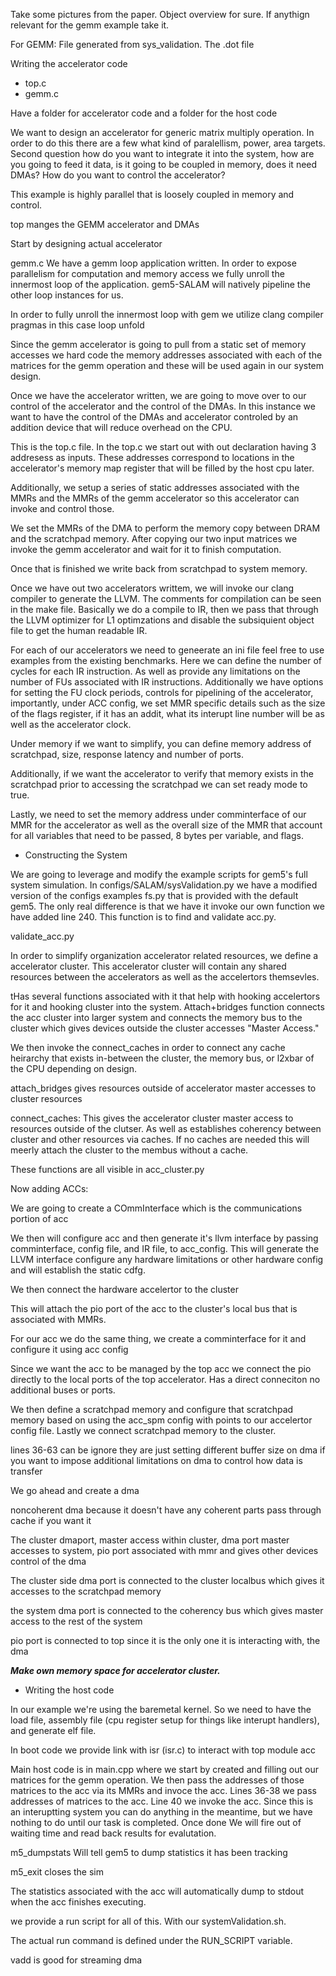 

Take some pictures from the paper. Object overview for sure. If anythign relevant for the gemm example take it.

For GEMM:  File generated from sys_validation. The .dot file 

Writing the accelerator code

- top.c
- gemm.c

Have a folder for accelerator code and a folder for the host code

We want to design an accelerator for generic matrix multiply operation. In order to do this there are a few what kind of paralellism, power, area targets. Second question how do you want to integrate it into the system, how are you going to feed it data, is it going to be coupled in memory, does it need DMAs? How do you want to control the accelerator? 

This example is highly parallel that is loosely coupled in memory and control. 

top manges the GEMM accelerator and DMAs

Start by designing actual accelerator 

gemm.c We have a gemm loop application written. In order to expose parallelism for computation and memory access we fully unroll the innermost loop of the application. gem5-SALAM will natively pipeline the other loop instances for us. 

In order to fully unroll the innermost loop with gem we utilize clang compiler pragmas in this case loop unfold

Since the gemm accelerator is going to pull from a static set of memory accesses we hard code the memory addresses associated with each of the matrices for the gemm operation and these will be used again in our system design. 

Once we have the accelerator written, we are going to move over to our control of the accelerator and the control of the DMAs. In this instance we want to have the control of the DMAs and accelerator controled by an addition device that will reduce overhead on the CPU. 

This is the top.c file. In the top.c we start out with out declaration having 3 addresess as inputs. These addresses correspond to locations in the accelerator's memory map register that will be filled by the host cpu later. 

Additionally, we setup a series of static addresses associated with the MMRs and the MMRs of the gemm accelerator so this accelerator can invoke and control those. 

We set the MMRs of the DMA to perform the memory copy between DRAM and the scratchpad memory. After copying our two input matrices we invoke the gemm accelerator and wait for it to finish computation. 

Once that is finished we write back from scratchpad to system memory.

Once we have out two accelerators writtem, we will invoke our clang compiler to generate the LLVM. The comments for compilation can be seen in the make file. Basically we do a compile to IR, then we pass that through the LLVM optimizer for L1 optimzations and disable the subsiquient object file to get the human readable IR. 

For each of our accelerators we need to geneerate an ini file feel free to use examples from the existing benchmarks. Here we can define the number of cycles for each IR instruction. As well as provide any limitations on the number of FUs associated with IR instructions. Additionally we have options for setting the FU clock periods, controls for pipelining of the accelerator, importantly, under ACC config, we set MMR specific details such as the size of the flags register, if it has an addit, what its interupt line number will be as well as the accelerator clock. 

Under memory if we want to simplify, you can define memory address of scratchpad, size, response latency and number of ports. 

Additionally, if we want the accelerator to verify that memory exists in the scratchpad prior to accessing the scratchpad we can set ready mode to true. 

Lastly, we need to set the memory address under comminterface of our MMR for the accelerator as well as the overall size of the MMR that account for all variables that need to be passed, 8 bytes per variable, and flags.

- Constructing the System

We are going to leverage and modify the example scripts for gem5's full system simulation. In configs/SALAM/sysValidation.py we have a modified version of the configs examples fs.py that is provided with the default gem5. The only real difference is that we have it invoke our own function we have added line 240. This function is to find and validate acc.py.

validate_acc.py

In order to simplify organization accelerator related resources, we define a accelerator cluster. This accelerator cluster will contain any shared resources between the accelerators as well as the accelertors themsevles. 

tHas several functions associated with it that help with hooking accelertors for it and hooking cluster into the system. Attach+bridges function connects the acc cluster into larger system and connects the memory bus to the cluster which gives devices outside the cluster accesses "Master Access."

We then invoke the connect_caches in order to connect any cache heirarchy that exists in-between the cluster, the memory bus, or l2xbar of the CPU depending on design. 

attach_bridges gives resources outside of accelerator master accesses to cluster resources

connect_caches: This gives the accelerator cluster master access to resources outside of the clutser. As well as establishes coherency between cluster and other resources via caches. If no caches are needed this will meerly attach the cluster to the membus without a cache.

These functions are all visible in acc_cluster.py

Now adding ACCs:

We are going to create a COmmInterface which is the communications portion of acc

We then will configure acc and then generate it's llvm interface by passing comminterface, config file, and IR file, to acc_config. This will generate the LLVM interface configure any hardware limitations or other hardware config and will establish the static cdfg.

We then connect the hardware accelertor to the cluster

This will attach the pio port of the acc to the cluster's local bus that is associated with MMRs. 

For our acc we do the same thing, we create a comminterface for it and configure it using acc config

Since we want the acc to be managed by the top acc we connect the pio directly to the local ports of the top accelerator. Has a direct conneciton no additional buses or ports. 

We then define a scratchpad memory and configure that scratchpad memory based on using the acc_spm config with points to our accelertor config file. Lastly we connect scratchpad memory to the cluster. 

lines 36-63 can be ignore they are just setting different buffer size on dma if you want to impose additional limitations on dma to control how data is transfer

We go ahead and create a dma 

noncoherent dma because it doesn't have any coherent parts pass through cache if you want it

The cluster dmaport, master access within cluster, dma port master accesses to system, pio port associated with mmr and gives other devices control of the dma

The cluster side dma port is connected to the cluster localbus which gives it accesses to the scratchpad memory 

the system dma port is connected to the coherency bus which gives master access to the rest of the system

pio port is connected to top since it is the only one it is interacting with, the dma

***Make own memory space for accelerator cluster.*** 

- Writing the host code

In our example we're using the baremetal kernel. So we need to have the load file, assembly file (cpu register setup for things like interupt handlers),  and generate elf file. 

In boot code we provide link with isr (isr.c) to interact with  top module acc

Main host code is in main.cpp where we start by created and filling out our matrices for the gemm operation. We then pass the addresses of those matrices to the acc via its MMRs and invoce the acc. Lines 36-38 we pass addresses of matrices to the acc. Line 40 we invoke the acc. Since this is an interuptting system you can do anything in the meantime, but we have nothing to do until our task is completed. Once done We will fire out of waiting time and read back results for evalutation. 

m5_dumpstats Will tell gem5 to dump statistics it has been tracking

m5_exit closes the sim

The statistics associated with the acc will automatically dump to stdout when the acc finishes executing.

we provide a run script for all of this. With our systemValidation.sh. 

The actual run command is defined under the RUN_SCRIPT variable. 

vadd is good for streaming dma